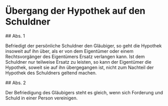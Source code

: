 # Übergang der Hypothek auf den Schuldner



\#\# Abs. 1

 Befriedigt der persönliche Schuldner den Gläubiger, so geht die Hypothek insoweit auf ihn über, als er von dem Eigentümer oder einem Rechtsvorgänger des Eigentümers Ersatz verlangen kann. Ist dem Schuldner nur teilweise Ersatz zu leisten, so kann der Eigentümer die Hypothek, soweit sie auf ihn übergegangen ist, nicht zum Nachteil der Hypothek des Schuldners geltend machen.

\#\# Abs. 2

 Der Befriedigung des Gläubigers steht es gleich, wenn sich Forderung und Schuld in einer Person vereinigen. 

